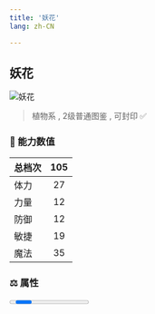 ```yaml
---
title: '妖花'
lang: zh-CN

---
```


<RouterBack />

## 妖花

![妖花](https://user-images.githubusercontent.com/78347270/115957436-6457dd00-a53d-11eb-9153-e72dae912857.gif) 

> 植物系 , 2级普通图鉴<Card /> , 可封印 ✅ 


### 💪 能力数值

| 总档次       | 105            |
| :----------- |:-------------:|
| 体力      | 27   <Stars :number="2.5" />  |
| 力量      | 12   <Stars :number="1" />  |
| 防御      | 12   <Stars :number="1" />  | 
| 敏捷      | 19  <Stars :number="2" />  | 
| 魔法      | 35  <Stars :number="3.5" />   | 


### ⚖️ 属性


<Progress earth :number="0" />

<Progress water :number="0" />

<Progress fire :number="5" />

<Progress wind :number="5" />

### ✨ 技能栏 <Strong>9个</Strong>

- 攻击
- 防御

### 👶 1级出现点

- 芙蕾雅岛 神木禁地內， 参考坐标（242,373）， 参考任务 :scroll: [被抹去的大陆](/tasks/1);





